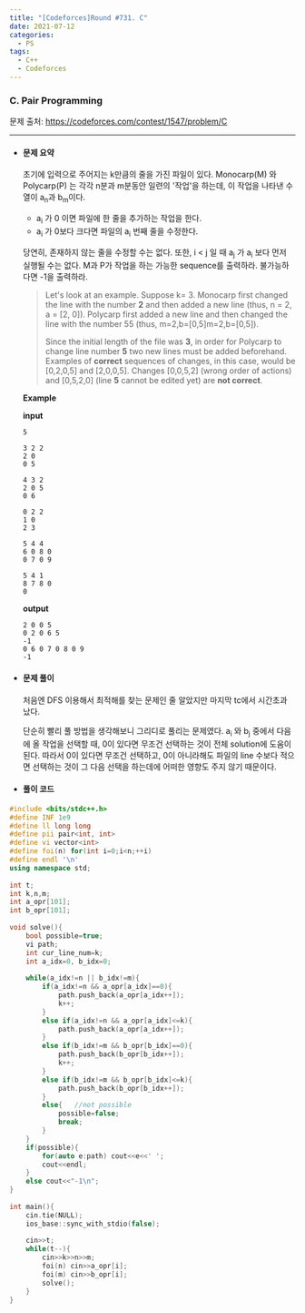 ```yaml
---
title: "[Codeforces]Round #731. C"
date: 2021-07-12
categories:
  - PS
tags:
  - C++
  - Codeforces
---
```




### C. Pair Programming

문제 출처: <https://codeforces.com/contest/1547/problem/C>

---



* #### **문제 요약**

  초기에 입력으로 주어지는 k만큼의 줄을 가진 파일이 있다. Monocarp(M) 와 Polycarp(P) 는 각각 n분과 m분동안 일련의 '작업'을 하는데, 이 작업을 나타낸 수열이 a<sub>n</sub>과 b<sub>m</sub>이다. 
  
  - a<sub>i</sub> 가 0 이면 파일에 한 줄을 추가하는 작업을 한다. 
  - a<sub>i</sub> 가 0보다 크다면 파일의 a<sub>i</sub> 번째 줄을 수정한다. 
  
  당연히, 존재하지 않는 줄을 수정할 수는 없다. 또한, i < j 일 때 a<sub>j</sub> 가 a<sub>i</sub> 보다 먼저 실행될 수는 없다. M과 P가 작업을 하는 가능한 sequence를 출력하라. 불가능하다면 -1을 출력하라.
  
  > Let's look at an example. Suppose k= 3. Monocarp first changed the line with the number **2** and then added a new line (thus, n = 2, a = [2, 0]). Polycarp first added a new line and then changed the line with the number 55 (thus, m=2,b=[0,5]m=2,b=[0,5]).
  >
  > Since the initial length of the file was **3**, in order for Polycarp to change line number **5** two new lines must be added beforehand. Examples of **correct** sequences of changes, in this case, would be [0,2,0,5] and [2,0,0,5]. Changes [0,0,5,2] (wrong order of actions) and [0,5,2,0] (line **5** cannot be edited yet) are **not correct**.
  
  
  
  **Example**
  
  **input**
  
  ```
  5
  
  3 2 2
  2 0
  0 5
  
  4 3 2
  2 0 5
  0 6
  
  0 2 2
  1 0
  2 3
  
  5 4 4
  6 0 8 0
  0 7 0 9
  
  5 4 1
  8 7 8 0
  0
  ```
  
  **output**
  
  ```
  2 0 0 5 
  0 2 0 6 5 
  -1
  0 6 0 7 0 8 0 9
  -1
  ```
  
* #### **문제 풀이** 

  처음엔 DFS 이용해서 최적해를 찾는 문제인 줄 알았지만 마지막 tc에서 시간초과 났다.

  단순히 빨리 풀 방법을 생각해보니 그리디로 풀리는 문제였다. a<sub>i</sub> 와 b<sub>j</sub> 중에서 다음에 올 작업을 선택할 때, 0이 있다면 무조건 선택하는 것이 전체 solution에 도움이 된다. 따라서 0이 있다면 무조건 선택하고, 0이 아니라해도 파일의 line 수보다 적으면 선택하는 것이 그 다음 선택을 하는데에 어떠한 영향도 주지 않기 때문이다.

    

  

* #### **풀이 코드**

```c++
#include <bits/stdc++.h>
#define INF 1e9
#define ll long long
#define pii pair<int, int> 
#define vi vector<int> 
#define foi(n) for(int i=0;i<n;++i)
#define endl '\n'
using namespace std;
 
int t;
int k,n,m;
int a_opr[101];
int b_opr[101];
 
void solve(){
    bool possible=true;
    vi path;
    int cur_line_num=k;
    int a_idx=0, b_idx=0;
    
    while(a_idx!=n || b_idx!=m){
        if(a_idx!=n && a_opr[a_idx]==0){
            path.push_back(a_opr[a_idx++]);
            k++;
        }
        else if(a_idx!=n && a_opr[a_idx]<=k){
            path.push_back(a_opr[a_idx++]);
        }
        else if(b_idx!=m && b_opr[b_idx]==0){
            path.push_back(b_opr[b_idx++]);
            k++;
        }
        else if(b_idx!=m && b_opr[b_idx]<=k){
            path.push_back(b_opr[b_idx++]);
        }
        else{   //not possible
            possible=false;
            break;
        }
    }
    if(possible){
        for(auto e:path) cout<<e<<' ';
        cout<<endl;
    }
    else cout<<"-1\n";
}
 
int main(){
    cin.tie(NULL);
    ios_base::sync_with_stdio(false);
 
    cin>>t;
    while(t--){
        cin>>k>>n>>m;
        foi(n) cin>>a_opr[i];
        foi(m) cin>>b_opr[i];
        solve();
    }
}
```

